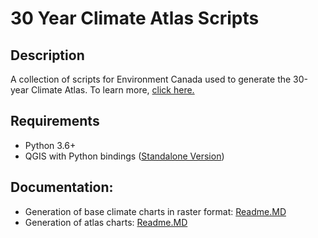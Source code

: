 # 30 Year Climate Atlas Scripts

## Description
A collection of scripts for Environment Canada used to generate the 30-year Climate Atlas. To learn more, [click here.](https://iceweb1.cis.ec.gc.ca/30Atlas/page1.xhtml?region=EC&lang=en)

## Requirements
* Python 3.6+
* QGIS with Python bindings ([Standalone Version](https://qgis.org/en/site/forusers/download.html))

## Documentation:
* Generation of base climate charts in raster format: [Readme.MD](base/Documentation/Readme.MD)
* Generation of atlas charts: [Readme.MD](atlas/Documentation/Readme.MD)
